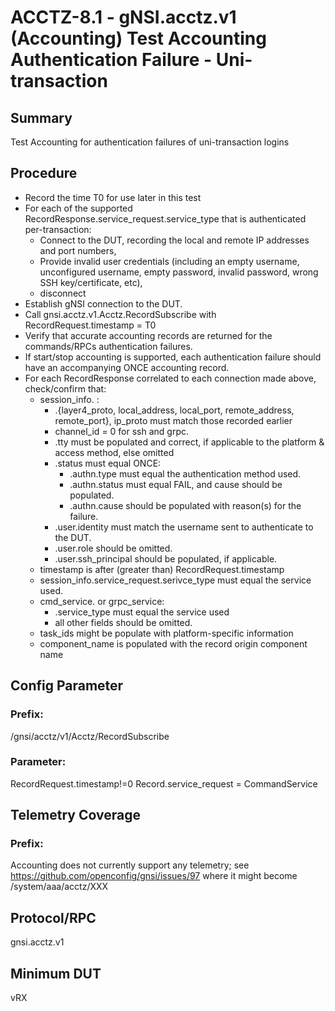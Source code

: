 # ACCTZ-8.1 - gNSI.acctz.v1 (Accounting) Test Accounting Authentication Failure - Uni-transaction

## Summary
Test Accounting for authentication failures of uni-transaction logins

## Procedure

- Record the time T0 for use later in this test
- For each of the supported RecordResponse.service_request.service_type that is authenticated per-transaction:
	- Connect to the DUT, recording the local and remote IP addresses and port numbers,
	- Provide invalid user credentials (including an empty username, unconfigured username, empty password, invalid password, wrong SSH key/certificate, etc),
	- disconnect
- Establish gNSI connection to the DUT.
- Call gnsi.acctz.v1.Acctz.RecordSubscribe with RecordRequest.timestamp = T0
- Verify that accurate accounting records are returned for the commands/RPCs authentication failures.
- If start/stop accounting is supported, each authentication failure should have an accompanying ONCE accounting record.
- For each RecordResponse correlated to each connection made above, check/confirm that:
	- session_info. :
		- .{layer4_proto, local_address, local_port, remote_address, remote_port}, ip_proto must match those recorded earlier
		- channel_id = 0 for ssh and grpc.
		- .tty must be populated and correct, if applicable to the platform & access method, else omitted
		- .status must equal ONCE:
			- .authn.type must equal the authentication method used.
			- .authn.status must equal FAIL, and cause should be populated.
			- .authn.cause should be populated with reason(s) for the failure.
		- .user.identity must match the username sent to authenticate to the DUT.
		- .user.role should be omitted.
		- .user.ssh_principal should be populated, if applicable.
	- timestamp is after (greater than) RecordRequest.timestamp
	- session_info.service_request.serivce_type must equal the service used.
	- cmd_service. or grpc_service: 
		- .service_type must equal the service used
		- all other fields should be omitted.
	- task_ids might be populate with platform-specific information
	- component_name is populated with the record origin component name

## Config Parameter
### Prefix:
/gnsi/acctz/v1/Acctz/RecordSubscribe

### Parameter:
RecordRequest.timestamp!=0
Record.service_request = CommandService

## Telemetry Coverage
### Prefix:
Accounting does not currently support any telemetry; see https://github.com/openconfig/gnsi/issues/97 where it might become /system/aaa/acctz/XXX

## Protocol/RPC
gnsi.acctz.v1

## Minimum DUT
vRX
